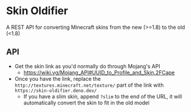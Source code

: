 # Skin Oldifier
A REST API for converting Minecraft skins from the new (>=1.8) to the old (<1.8)

## API
- Get the skin link as you'd normally do through Mojang's API
  - https://wiki.vg/Mojang_API#UUID_to_Profile_and_Skin.2FCape
- Once you have the link, replace the `http://textures.minecraft.net/texture/` part of the link with `https://skin-oldifier.deno.dev/`
  - If you have a slim skin, append `?slim` to the end of the URL, it will automatically convert the skin to fit in the old model

